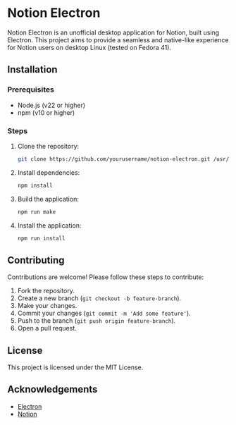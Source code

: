 # Notion Electron

Notion Electron is an unofficial desktop application for Notion, built using Electron. This project aims to provide a seamless and native-like experience for Notion users on desktop Linux (tested on Fedora 41).

## Installation

### Prerequisites

- Node.js (v22 or higher)
- npm (v10 or higher)

### Steps

1. Clone the repository:
	```sh
	git clone https://github.com/yourusername/notion-electron.git /usr/share/notion-electron
	```
2. Install dependencies:
	```sh
	npm install
	```
3. Build the application:
	```sh
	npm run make
	```
4. Install the application:
	```sh
	npm run install
	```

## Contributing

Contributions are welcome! Please follow these steps to contribute:

1. Fork the repository.
2. Create a new branch (`git checkout -b feature-branch`).
3. Make your changes.
4. Commit your changes (`git commit -m 'Add some feature'`).
5. Push to the branch (`git push origin feature-branch`).
6. Open a pull request.

## License

This project is licensed under the MIT License.

## Acknowledgements

- [Electron](https://www.electronjs.org/)
- [Notion](https://www.notion.so/)
